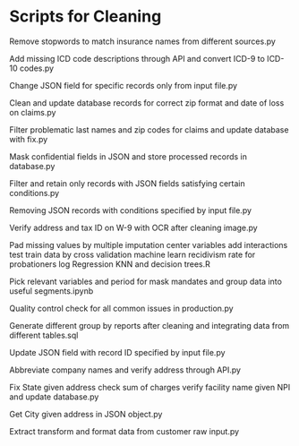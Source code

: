 # Scripts for Cleaning
Remove stopwords to match insurance names from different sources.py

Add missing ICD code descriptions through API and convert ICD-9 to ICD-10 codes.py

Change JSON field for specific records only from input file.py

Clean and update database records for correct zip format and date of loss on claims.py

Filter problematic last names and zip codes for claims and update database with fix.py

Mask confidential fields in JSON and store processed records in database.py

Filter and retain only records with JSON fields satisfying certain conditions.py

Removing JSON records with conditions specified by input file.py

Verify address and tax ID on W-9 with OCR after cleaning image.py

Pad missing values by multiple imputation center variables add interactions test train data by cross validation machine learn recidivism rate for probationers log Regression KNN and decision trees.R

Pick relevant variables and period for mask mandates and group data into useful segments.ipynb

Quality control check for all common issues in production.py

Generate different group by reports after cleaning and integrating data from different tables.sql

Update JSON field with record ID specified by input file.py

Abbreviate company names and verify address through API.py

Fix State given address check sum of charges verify facility name given NPI and update database.py

Get City given address in JSON object.py

Extract transform and format data from customer raw input.py

